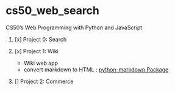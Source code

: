 # cs50_web_search
CS50’s Web Programming with Python and JavaScript

1. [x] Project 0: Search
2. [x] Project 1: Wiki
      * Wiki web app
      * convert markdown to HTML : [python-markdown Package](https://github.com/aymenm9/python-markdown)

3. [] Project 2: Commerce
